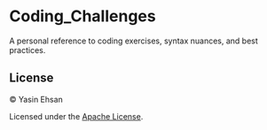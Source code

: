 # Coding_Challenges
A personal reference to coding exercises, syntax nuances, and best practices.








## License

© Yasin Ehsan

Licensed under the [Apache License](LICENSE).
